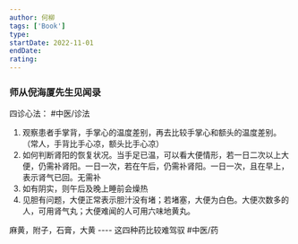 ```yaml
---
author: 何柳
tags: ['Book']
type: 
startDate: 2022-11-01
endDate:
rating: 
---
```


### 师从倪海厦先生见闻录

四诊心法： #中医/诊法  
1. 观察患者手掌背，手掌心的温度差别，再去比较手掌心和额头的温度差别。（常人，手背比手心凉，额头比手心凉）
2. 如何判断肾阳的恢复状况。当手足已温，可以看大便情形，若一日二次以上大便，仍需补肾阳。一日一次，若在午后，仍需补肾阳。一日一次，且在早上，表示肾气已回。无需补
3. 如有阴实，则午后及晚上睡前会燥热
4. 见胆有问题，大便正常表示胆汁没有堵；若堵塞，大便为白色。大便次数多的人，可用肾气丸；大便难闻的人可用六味地黄丸。


麻黄，附子，石膏，大黄 ---- 这四种药比较难驾驭 #中医/药























